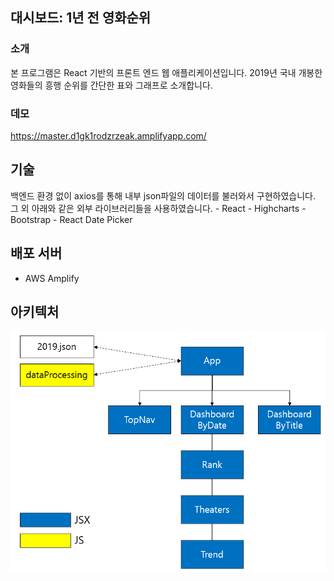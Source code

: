 ## 대시보드: 1년 전 영화순위

### 소개
본 프로그램은 React 기반의 프론트 엔드 웹 애플리케이션입니다.
2019년 국내 개봉한 영화들의 흥행 순위를 간단한 표와 그래프로 소개합니다.

### 데모
https://master.d1gk1rodzrzeak.amplifyapp.com/

## 기술
백엔드 환경 없이 axios를 통해 내부 json파일의 데이터를 불러와서 구현하였습니다.
그 외 아래와 같은 외부 라이브러리들을 사용하였습니다.
    - React
    - Highcharts
    - Bootstrap
    - React Date Picker

## 배포 서버
- AWS Amplify

## 아키텍처
![](public/fileStructure.png)

